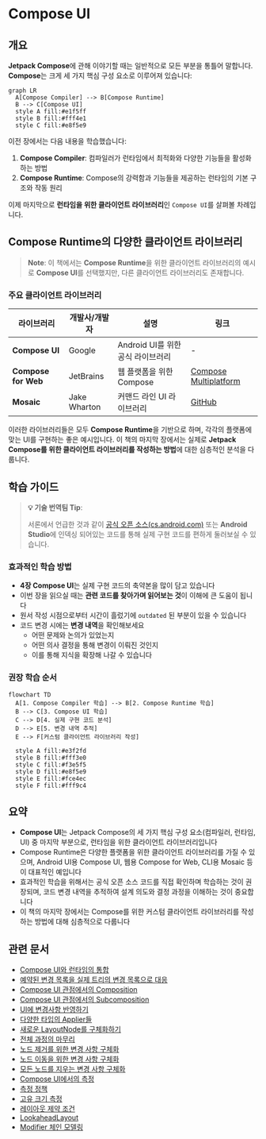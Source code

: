 # Compose UI

## 개요

**Jetpack Compose**에 관해 이야기할 때는 일반적으로 모든 부분을 통틀어 말합니다. **Compose**는 크게 세 가지 핵심 구성 요소로 이루어져 있습니다:

```mermaid
graph LR
  A[Compose Compiler] --> B[Compose Runtime]
  B --> C[Compose UI]
  style A fill:#e1f5ff
  style B fill:#fff4e1
  style C fill:#e8f5e9
```

이전 장에서는 다음 내용을 학습했습니다:

1. **Compose Compiler**: 컴파일러가 런타임에서 최적화와 다양한 기능들을 활성화하는 방법
2. **Compose Runtime**: Compose의 강력함과 기능들을 제공하는 런타임의 기본 구조와 작동 원리

이제 마지막으로 **런타임을 위한 클라이언트 라이브러리**인 `Compose UI`를 살펴볼 차례입니다.

## Compose Runtime의 다양한 클라이언트 라이브러리

> **Note**: 이 책에서는 **Compose Runtime**을 위한 클라이언트 라이브러리의 예시로 **Compose UI**를 선택했지만, 다른 클라이언트 라이브러리도 존재합니다.

### 주요 클라이언트 라이브러리

| 라이브러리 | 개발사/개발자 | 설명 | 링크 |
|----------|------------|-----|------|
| **Compose UI** | Google | Android UI를 위한 공식 라이브러리 | - |
| **Compose for Web** | JetBrains | 웹 플랫폼을 위한 Compose | [Compose Multiplatform](https://www.jetbrains.com/compose-multiplatform/) |
| **Mosaic** | Jake Wharton | 커맨드 라인 UI 라이브러리 | [GitHub](https://github.com/JakeWharton/mosaic) |

이러한 라이브러리들은 모두 **Compose Runtime**을 기반으로 하며, 각각의 플랫폼에 맞는 UI를 구현하는 좋은 예시입니다. 이 책의 마지막 장에서는 실제로 **Jetpack Compose를 위한 클라이언트 라이브러리를 작성하는 방법**에 대한 심층적인 분석을 다룹니다.

## 학습 가이드

> **💡 기술 번역팀 Tip**: 
> 
> 서론에서 언급한 것과 같이 [공식 오픈 소스(cs.android.com)](https://cs.android.com/) 또는 **Android Studio**에 인덱싱 되어있는 코드를 통해 실제 구현 코드를 편하게 둘러보실 수 있습니다.

### 효과적인 학습 방법

- **4장 Compose UI**는 실제 구현 코드의 축약본을 많이 담고 있습니다
- 이번 장을 읽으실 때는 **관련 코드를 찾아가며 읽어보는 것**이 이해에 큰 도움이 됩니다
- 원서 작성 시점으로부터 시간이 흘렀기에 `outdated` 된 부분이 있을 수 있습니다
- 코드 변경 시에는 **변경 내역**을 확인해보세요
  - 어떤 문제와 논의가 있었는지
  - 어떤 의사 결정을 통해 변경이 이뤄진 것인지
  - 이를 통해 지식을 확장해 나갈 수 있습니다

### 권장 학습 순서

```mermaid
flowchart TD
  A[1. Compose Compiler 학습] --> B[2. Compose Runtime 학습]
  B --> C[3. Compose UI 학습]
  C --> D[4. 실제 구현 코드 분석]
  D --> E[5. 변경 내역 추적]
  E --> F[커스텀 클라이언트 라이브러리 작성]
  
  style A fill:#e3f2fd
  style B fill:#fff3e0
  style C fill:#f3e5f5
  style D fill:#e8f5e9
  style E fill:#fce4ec
  style F fill:#fff9c4
```

## 요약

- **Compose UI**는 Jetpack Compose의 세 가지 핵심 구성 요소(컴파일러, 런타임, UI) 중 마지막 부분으로, 런타임을 위한 클라이언트 라이브러리입니다
- Compose Runtime은 다양한 플랫폼을 위한 클라이언트 라이브러리를 가질 수 있으며, Android UI용 Compose UI, 웹용 Compose for Web, CLI용 Mosaic 등이 대표적인 예입니다
- 효과적인 학습을 위해서는 공식 오픈 소스 코드를 직접 확인하며 학습하는 것이 권장되며, 코드 변경 내역을 추적하여 설계 의도와 결정 과정을 이해하는 것이 중요합니다
- 이 책의 마지막 장에서는 Compose를 위한 커스텀 클라이언트 라이브러리를 작성하는 방법에 대해 심층적으로 다룹니다

## 관련 문서

- [Compose UI와 런타임의 통합](./IntegratingUI/README.md)
- [예약된 변경 목록을 실제 트리의 변경 목록으로 대응](./ScheduledToActualChanges/README.md)
- [Compose UI 관점에서의 Composition](./CompositionFromThePointOfViewOfComposeUI/README.md)
- [Compose UI 관점에서의 Subcomposition](./SubcompositionFromComposeUI/README.md)
- [UI에 변경사항 반영하기](./ReflectingChangesInTheUI/README.md)
- [다양한 타입의 Applier들](./DifferentTypesOfAppliers/README.md)
- [새로운 LayoutNode를 구체화하기](./MaterializingNewLayoutNode/README.md)
- [전체 과정의 마무리](./ClosingTheCircle/README.md)
- [노드 제거를 위한 변경 사항 구체화](./MaterializingChangeToRemoveNodes/README.md)
- [노드 이동을 위한 변경 사항 구체화](./MaterializingChangeToMoveNodes/README.md)
- [모든 노드를 지우는 변경 사항 구체화](./MaterializingChangeToClearAllTheNodes/README.md)
- [Compose UI에서의 측정](./MeasuringInComposeUI/README.md)
- [측정 정책](./MeasuringPolicies/README.md)
- [고유 크기 측정](./IntrinsicMeasurements/README.md)
- [레이아웃 제약 조건](./LayoutConstraints/README.md)
- [LookaheadLayout](./LookaheadLayout/README.md)
- [Modifier 체인 모델링](./ModelingModifierChains/README.md)